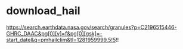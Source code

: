 # download_hail

https://search.earthdata.nasa.gov/search/granules?p=C2196515446-GHRC_DAAC&pg[0][v]=f&pg[0][gsk]=-start_date&q=pmhailclim&tl=1281959999.5!5!!

